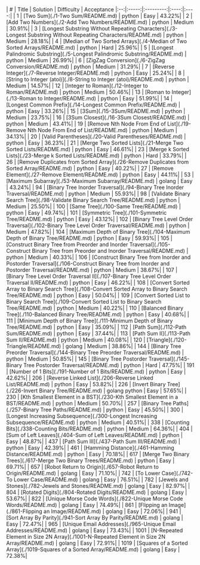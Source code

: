 <p align="center">
    <img src="https://img.shields.io/badge/Solved/Total-59/977-green.svg?style=flat-square" alt="">
    <img src="https://img.shields.io/badge/Hard-3-blue.svg?style=flat-square" alt="">
    <img src="https://img.shields.io/badge/Medium-21-blue.svg?style=flat-square" alt="">
    <img src="https://img.shields.io/badge/Easy-35-blue.svg?style=flat-square" alt="">
</p>
| #  | Title | Solution  | Difficulty | Acceptance
|:--:|:-----:|:---------:|:----:|:----:|
| 1 | [Two Sum](./1-Two Sum/README.md) |  python  | Easy | 43.22%|
| 2 | [Add Two Numbers](./2-Add Two Numbers/README.md) |  python  | Medium | 30.91%|
| 3 | [Longest Substring Without Repeating Characters](./3-Longest Substring Without Repeating Characters/README.md) |  python  | Medium | 28.18%|
| 4 | [Median of Two Sorted Arrays](./4-Median of Two Sorted Arrays/README.md) |  python  | Hard | 25.96%|
| 5 | [Longest Palindromic Substring](./5-Longest Palindromic Substring/README.md) |  python  | Medium | 26.99%|
| 6 | [ZigZag Conversion](./6-ZigZag Conversion/README.md) |  python  | Medium | 31.29%|
| 7 | [Reverse Integer](./7-Reverse Integer/README.md) |  python  | Easy | 25.24%|
| 8 | [String to Integer (atoi)](./8-String to Integer (atoi)/README.md) |  python  | Medium | 14.57%|
| 12 | [Integer to Roman](./12-Integer to Roman/README.md) |  python  | Medium | 50.46%|
| 13 | [Roman to Integer](./13-Roman to Integer/README.md) |  python  | Easy | 51.99%|
| 14 | [Longest Common Prefix](./14-Longest Common Prefix/README.md) |  python  | Easy | 33.26%|
| 15 | [3Sum](./15-3Sum/README.md) |  python  | Medium | 23.75%|
| 16 | [3Sum Closest](./16-3Sum Closest/README.md) |  python  | Medium | 43.41%|
| 19 | [Remove Nth Node From End of List](./19-Remove Nth Node From End of List/README.md) |  python  | Medium | 34.13%|
| 20 | [Valid Parentheses](./20-Valid Parentheses/README.md) |  python  | Easy | 36.23%|
| 21 | [Merge Two Sorted Lists](./21-Merge Two Sorted Lists/README.md) |  python  | Easy | 46.61%|
| 23 | [Merge k Sorted Lists](./23-Merge k Sorted Lists/README.md) |  python  | Hard | 33.79%|
| 26 | [Remove Duplicates from Sorted Array](./26-Remove Duplicates from Sorted Array/README.md) |  python  | Easy | 40.22%|
| 27 | [Remove Element](./27-Remove Element/README.md) |  python  | Easy | 44.11%|
| 53 | [Maximum Subarray](./53-Maximum Subarray/README.md) |  golang  | Easy | 43.24%|
| 94 | [Binary Tree Inorder Traversal](./94-Binary Tree Inorder Traversal/README.md) |  python  | Medium | 55.93%|
| 98 | [Validate Binary Search Tree](./98-Validate Binary Search Tree/README.md) |  python  | Medium | 25.50%|
| 100 | [Same Tree](./100-Same Tree/README.md) |  python  | Easy | 49.74%|
| 101 | [Symmetric Tree](./101-Symmetric Tree/README.md) |  python  | Easy | 43.12%|
| 102 | [Binary Tree Level Order Traversal](./102-Binary Tree Level Order Traversal/README.md) |  python  | Medium | 47.82%|
| 104 | [Maximum Depth of Binary Tree](./104-Maximum Depth of Binary Tree/README.md) |  python  | Easy | 59.93%|
| 105 | [Construct Binary Tree from Preorder and Inorder Traversal](./105-Construct Binary Tree from Preorder and Inorder Traversal/README.md) |  python  | Medium | 40.33%|
| 106 | [Construct Binary Tree from Inorder and Postorder Traversal](./106-Construct Binary Tree from Inorder and Postorder Traversal/README.md) |  python  | Medium | 38.67%|
| 107 | [Binary Tree Level Order Traversal II](./107-Binary Tree Level Order Traversal II/README.md) |  python  | Easy | 46.22%|
| 108 | [Convert Sorted Array to Binary Search Tree](./108-Convert Sorted Array to Binary Search Tree/README.md) |  python  | Easy | 50.04%|
| 109 | [Convert Sorted List to Binary Search Tree](./109-Convert Sorted List to Binary Search Tree/README.md) |  python  | Medium | 40.22%|
| 110 | [Balanced Binary Tree](./110-Balanced Binary Tree/README.md) |  python  | Easy | 40.68%|
| 111 | [Minimum Depth of Binary Tree](./111-Minimum Depth of Binary Tree/README.md) |  python  | Easy | 35.09%|
| 112 | [Path Sum](./112-Path Sum/README.md) |  python  | Easy | 37.44%|
| 113 | [Path Sum II](./113-Path Sum II/README.md) |  python  | Medium | 40.08%|
| 120 | [Triangle](./120-Triangle/README.md) |  golang  | Medium | 38.86%|
| 144 | [Binary Tree Preorder Traversal](./144-Binary Tree Preorder Traversal/README.md) |  python  | Medium | 50.85%|
| 145 | [Binary Tree Postorder Traversal](./145-Binary Tree Postorder Traversal/README.md) |  python  | Hard | 47.75%|
| 191 | [Number of 1 Bits](./191-Number of 1 Bits/README.md) |  python  | Easy | 42.62%|
| 206 | [Reverse Linked List](./206-Reverse Linked List/README.md) |  python  | Easy | 53.82%|
| 226 | [Invert Binary Tree](./226-Invert Binary Tree/README.md) |  golang  python  | Easy | 57.65%|
| 230 | [Kth Smallest Element in a BST](./230-Kth Smallest Element in a BST/README.md) |  python  | Medium | 50.70%|
| 257 | [Binary Tree Paths](./257-Binary Tree Paths/README.md) |  python  | Easy | 45.50%|
| 300 | [Longest Increasing Subsequence](./300-Longest Increasing Subsequence/README.md) |  python  | Medium | 40.51%|
| 338 | [Counting Bits](./338-Counting Bits/README.md) |  python  | Medium | 64.36%|
| 404 | [Sum of Left Leaves](./404-Sum of Left Leaves/README.md) |  python  | Easy | 48.87%|
| 437 | [Path Sum III](./437-Path Sum III/README.md) |  python  | Easy | 42.39%|
| 461 | [Hamming Distance](./461-Hamming Distance/README.md) |  python  | Easy | 70.18%|
| 617 | [Merge Two Binary Trees](./617-Merge Two Binary Trees/README.md) |  python  | Easy | 69.71%|
| 657 | [Robot Return to Origin](./657-Robot Return to Origin/README.md) |  golang  | Easy | 71.10%|
| 742 | [To Lower Case](./742-To Lower Case/README.md) |  golang  | Easy | 76.51%|
| 782 | [Jewels and Stones](./782-Jewels and Stones/README.md) |  golang  | Easy | 82.97%|
| 804 | [Rotated Digits](./804-Rotated Digits/README.md) |  golang  | Easy | 53.67%|
| 822 | [Unique Morse Code Words](./822-Unique Morse Code Words/README.md) |  golang  | Easy | 74.49%|
| 861 | [Flipping an Image](./861-Flipping an Image/README.md) |  golang  | Easy | 72.06%|
| 941 | [Sort Array By Parity](./941-Sort Array By Parity/README.md) |  golang  | Easy | 72.47%|
| 965 | [Unique Email Addresses](./965-Unique Email Addresses/README.md) |  golang  | Easy | 73.43%|
| 1001 | [N-Repeated Element in Size 2N Array](./1001-N-Repeated Element in Size 2N Array/README.md) |  golang  | Easy | 72.91%|
| 1019 | [Squares of a Sorted Array](./1019-Squares of a Sorted Array/README.md) |  golang  | Easy | 72.38%|